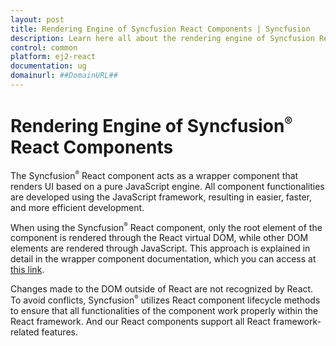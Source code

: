 ```yaml
---
layout: post
title: Rendering Engine of Syncfusion React Components | Syncfusion
description: Learn here all about the rendering engine of Syncfusion React components in Essential JS 2 and more.
control: common
platform: ej2-react
documentation: ug
domainurl: ##DomainURL##
---
```


# Rendering Engine of Syncfusion<sup style="font-size:70%">&reg;</sup> React Components

The Syncfusion<sup style="font-size:70%">&reg;</sup> React component acts as a wrapper component that renders UI based on a pure JavaScript engine. All component functionalities are developed using the JavaScript framework, resulting in easier, faster, and more efficient development.

When using the Syncfusion<sup style="font-size:70%">&reg;</sup> React component, only the root element of the component is rendered through the React virtual DOM, while other DOM elements are rendered through JavaScript. This approach is explained in detail in the wrapper component documentation, which you can access at [this link](https://reactjs.org/docs/integrating-with-other-libraries.html).

Changes made to the DOM outside of React are not recognized by React. To avoid conflicts, Syncfusion<sup style="font-size:70%">&reg;</sup> utilizes React component lifecycle methods to ensure that all functionalities of the component work properly within the React framework. And our React components support all React framework-related features.
